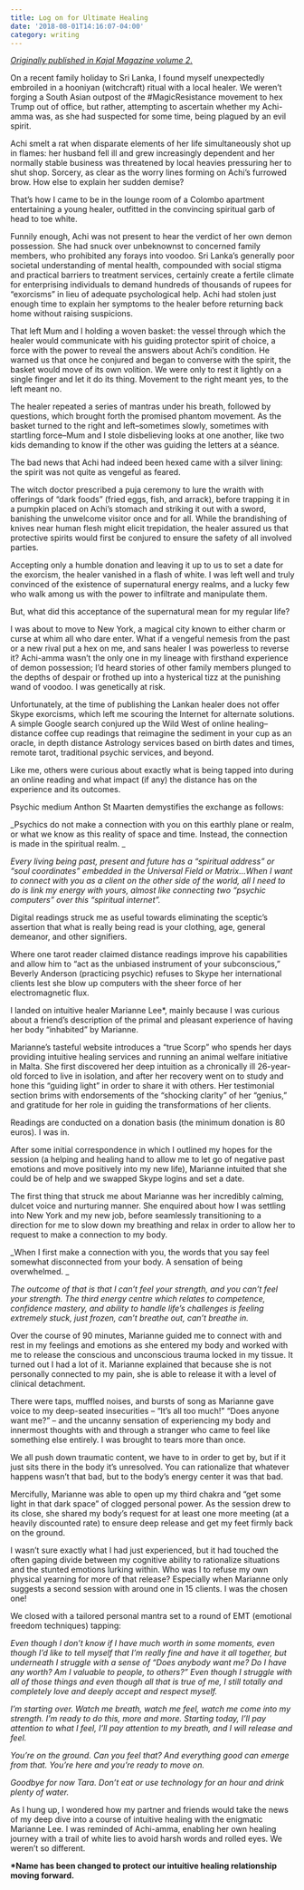 ```yaml
---
title: Log on for Ultimate Healing
date: '2018-08-01T14:16:07-04:00'
category: writing
---
```

[_Originally published in Kajal Magazine volume 2._](https://store.kajalmag.com/product/kajal-vol-2-mytho-techno)

On a recent family holiday to Sri Lanka, I found myself unexpectedly embroiled in a hooniyan (witchcraft) ritual with a local healer. We weren’t forging a South Asian outpost of the #MagicResistance movement to hex Trump out of office, but rather, attempting to ascertain whether my Achi-amma was, as she had suspected for some time, being plagued by an evil spirit.

Achi smelt a rat when disparate elements of her life simultaneously shot up in flames: her husband fell ill and grew increasingly dependent and her normally stable business was threatened by local heavies pressuring her to shut shop. Sorcery, as clear as the worry lines forming on Achi’s furrowed brow. How else to explain her sudden demise?

That’s how I came to be in the lounge room of a Colombo apartment entertaining a young healer, outfitted in the convincing spiritual garb of head to toe white.

Funnily enough, Achi was not present to hear the verdict of her own demon possession. She had snuck over unbeknownst to concerned family members, who prohibited any forays into voodoo. Sri Lanka’s generally poor societal understanding of mental health, compounded with social stigma and practical barriers to treatment services, certainly create a fertile climate for enterprising individuals to demand hundreds of thousands of rupees for “exorcisms” in lieu of adequate psychological help. Achi had stolen just enough time to explain her symptoms to the healer before returning back home without raising suspicions.

That left Mum and I holding a woven basket: the vessel through which the healer would communicate with his guiding protector spirit of choice, a force with the power to reveal the answers about Achi’s condition. He warned us that once he conjured and began to converse with the spirit, the basket would move of its own volition. We were only to rest it lightly on a single finger and let it do its thing. Movement to the right meant yes, to the left meant no.

The healer repeated a series of mantras under his breath, followed by questions, which brought forth the promised phantom movement. As the basket turned to the right and left–sometimes slowly, sometimes with startling force–Mum and I stole disbelieving looks at one another, like two kids demanding to know if the other was guiding the letters at a séance. 

The bad news that Achi had indeed been hexed came with a silver lining: the spirit was not quite as vengeful as feared.

The witch doctor prescribed a puja ceremony to lure the wraith with offerings of “dark foods” (fried eggs, fish, and arrack), before trapping it in a pumpkin placed on Achi’s stomach and striking it out with a sword, banishing the unwelcome visitor once and for all. While the brandishing of knives near human flesh might elicit trepidation, the healer assured us that protective spirits would first be conjured to ensure the safety of all involved parties.

Accepting only a humble donation and leaving it up to us to set a date for the exorcism, the healer vanished in a flash of white. I was left well and truly convinced of the existence of supernatural energy realms, and a lucky few who walk among us with the power to infiltrate and manipulate them. 

But, what did this acceptance of the supernatural mean for my regular life? 

I was about to move to New York, a magical city known to either charm or curse at whim all who dare enter. What if a vengeful nemesis from the past or a new rival put a hex on me, and sans healer I was powerless to reverse it? Achi-amma wasn’t the only one in my lineage with firsthand experience of demon possession; I’d heard stories of other family members plunged to the depths of despair or frothed up into a hysterical tizz at the punishing wand of voodoo. I was genetically at risk. 

Unfortunately, at the time of publishing the Lankan healer does not offer Skype exorcisms, which left me scouring the Internet for alternate solutions. A simple Google search conjured up the Wild West of online healing–distance coffee cup readings that reimagine the sediment in your cup as an oracle, in depth distance Astrology services based on birth dates and times, remote tarot, traditional psychic services, and beyond.

Like me, others were curious about exactly what is being tapped into during an online reading and what impact (if any) the distance has on the experience and its outcomes. 

Psychic medium Anthon St Maarten demystifies the exchange as follows:

_Psychics do not make a connection with you on this earthly plane or realm, or what we know as this reality of space and time. Instead, the connection is made in the spiritual realm. _

_Every living being past, present and future has a “spiritual address” or “soul coordinates” embedded in the Universal Field or Matrix…When I want to connect with you as a client on the other side of the world, all I need to do is link my energy with yours, almost like connecting two “psychic computers” over this “spiritual internet”._

Digital readings struck me as useful towards eliminating the sceptic’s assertion that what is really being read is your clothing, age, general demeanor, and other signifiers.

Where one tarot reader claimed distance readings improve his capabilities and allow him to “act as the unbiased instrument of your subconscious,” Beverly Anderson (practicing psychic) refuses to Skype her international clients lest she blow up computers with the sheer force of her electromagnetic flux. 

I landed on intuitive healer Marianne Lee*, mainly because I was curious about a friend’s description of the primal and pleasant experience of having her body “inhabited” by Marianne. 

Marianne’s tasteful website introduces a “true Scorp” who spends her days providing intuitive healing services and running an animal welfare initiative in Malta. She first discovered her deep intuition as a chronically ill 26-year-old forced to live in isolation, and after her recovery went on to study and hone this “guiding light” in order to share it with others. Her testimonial section brims with endorsements of the “shocking clarity” of her “genius,” and gratitude for her role in guiding the transformations of her clients.

Readings are conducted on a donation basis (the minimum donation is 80 euros). I was in. 

After some initial correspondence in which I outlined my hopes for the session (a helping and healing hand to allow me to let go of negative past emotions and move positively into my new life), Marianne intuited that she could be of help and we swapped Skype logins and set a date.

The first thing that struck me about Marianne was her incredibly calming, dulcet voice and nurturing manner. She enquired about how I was settling into New York and my new job, before seamlessly transitioning to a direction for me to slow down my breathing and relax in order to allow her to request to make a connection to my body.

_When I first make a connection with you, the words that you say feel somewhat disconnected from your body. A sensation of being overwhelmed. _

_The outcome of that is that I can’t feel your strength, and you can’t feel your strength. The third energy centre which relates to competence, confidence mastery, and ability to handle life’s challenges is feeling extremely stuck, just frozen, can’t breathe out, can’t breathe in._

Over the course of 90 minutes, Marianne guided me to connect with and rest in my feelings and emotions as she entered my body and worked with me to release the conscious and unconscious trauma locked in my tissue. It turned out I had a lot of it. Marianne explained that because she is not personally connected to my pain, she is able to release it with a level of clinical detachment.

There were taps, muffled noises, and bursts of song as Marianne gave voice to my deep-seated insecurities – “It’s all too much!” “Does anyone want me?” – and the uncanny sensation of experiencing my body and innermost thoughts with and through a stranger who came to feel like something else entirely. I was brought to tears more than once.

We all push down traumatic content, we have to in order to get by, but if it just sits there in the body it’s unresolved. You can rationalize that whatever happens wasn’t that bad, but to the body’s energy center it was that bad.

Mercifully, Marianne was able to open up my third chakra and “get some light in that dark space” of clogged personal power. As the session drew to its close, she shared my body’s request for at least one more meeting (at a heavily discounted rate) to ensure deep release and get my feet firmly back on the ground. 

I wasn’t sure exactly what I had just experienced, but it had touched the often gaping divide between my cognitive ability to rationalize situations and the stunted emotions lurking within. Who was I to refuse my own physical yearning for more of that release? Especially when Marianne only suggests a second session with around one in 15 clients. I was the chosen one!

We closed with a tailored personal mantra set to a round of EMT (emotional freedom techniques) tapping: 

_Even though I don’t know if I have much worth in some moments, even though I’d like to tell myself that I’m really fine and have it all together, but underneath I struggle with a sense of “Does anybody want me? Do I have any worth? Am I valuable to people, to others?” Even though I struggle with all of those things and even though all that is true of me, I still totally and completely love and deeply accept and respect myself._

_I’m starting over. Watch me breath, watch me feel, watch me come into my strength. I’m ready to do this, more and more. Starting today, I’ll pay attention to what I feel, I’ll pay attention to my breath, and I will release and feel._

_You’re on the ground. Can you feel that? And everything good can emerge from that. You’re here and you’re ready to move on._

_Goodbye for now Tara. Don’t eat or use technology for an hour and drink plenty of water._

As I hung up, I wondered how my partner and friends would take the news of my deep dive into a course of intuitive healing with the enigmatic Marianne Lee. I was reminded of Achi-amma, enabling her own healing journey with a trail of white lies to avoid harsh words and rolled eyes. We weren’t so different.

**\*Name has been changed to protect our intuitive healing relationship moving forward.**
